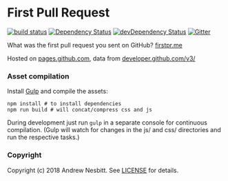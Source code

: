 # First Pull Request

[![build status](https://secure.travis-ci.org/andrew/first-pr.svg)](http://travis-ci.org/andrew/first-pr)
[![Dependency Status](https://david-dm.org/andrew/first-pr.svg?theme=shields.io)](https://david-dm.org/andrew/first-pr)
[![devDependency Status](https://david-dm.org/andrew/first-pr/dev-status.svg?theme=shields.io)](https://david-dm.org/andrew/first-pr#info=devDependencies)
[![Gitter](https://img.shields.io/gitter/room/andrew/first-pr.svg?maxAge=2592000)](https://gitter.im/andrew/first-pr)

What was the first pull request you sent on GitHub? [firstpr.me](https://firstpr.me/)

Hosted on [pages.github.com](https://pages.github.com),
data from [developer.github.com/v3/](https://developer.github.com/v3/)

### Asset compilation

Install [Gulp](http://gulpjs.com) and compile the assets:

```shell
npm install # to install dependencies
npm run build # will concat/compress css and js
```

During development just run `gulp` in a separate console for continuous compilation.
(Gulp will watch for changes in the js/ and css/ directories and run the respective tasks.)

### Copyright ###

Copyright (c) 2018 Andrew Nesbitt. See [LICENSE](LICENSE) for details.
